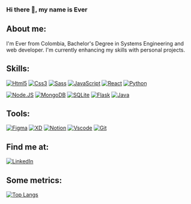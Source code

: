 ### Hi there 👋, my name is Ever

## About me:
I'm Ever from Colombia, Bachelor's Degree in Systems Engineering and web developer. I'm currently enhancing my skills with personal projects.
## Skills:
[![Html5](https://img.shields.io/badge/HTML5-f06529?style=for-the-badge&logo=html5&logoColor=white)]()
[![Css3](https://img.shields.io/badge/CSS-2965f1?style=for-the-badge&logo=css3&logoColor=white)]()
[![Sass](https://img.shields.io/badge/SASS-da5496?style=for-the-badge&logo=SASS&logoColor=white)]()
[![JavaScript](https://img.shields.io/badge/JavaScript-F7DF1E?style=for-the-badge&logo=javascript&logoColor=101010)]()
[![React](https://img.shields.io/badge/react-61dbfb?style=for-the-badge&logo=react&logoColor=white)]()
[![Python](https://img.shields.io/badge/python-ffd43b?style=for-the-badge&logo=python&logoColor=2300C4CC)]()

[![Node.JS](https://img.shields.io/badge/Node.JS-339933?style=for-the-badge&logo=node.js&logoColor=white)]()
[![MongoDB](https://img.shields.io/badge/MongoDB-47A248?style=for-the-badge&logo=mongodb&logoColor=white)]()
[![SQLite](https://img.shields.io/badge/SQLite-6fb6f6?style=for-the-badge&logo=SQLite&logoColor=white)]()
[![Flask](https://img.shields.io/badge/flask-ffffff?style=for-the-badge&logo=flask&logoColor=101010)]()
[![Java](https://img.shields.io/badge/Java-%23ED8B00?style=for-the-badge&logo=Java&logoColor=white)]() 
<!-- [![React](https://img.shields.io/badge/react-61dbfb?style=for-the-badge&logo=react&logoColor=white&labelColor=101010)]() -->

## Tools:
[![Figma](https://img.shields.io/badge/figma-%23F24E1E?style=for-the-badge&logo=figma&logoColor=white)]()
[![XD](https://img.shields.io/badge/Adobe%20XD-470137?style=for-the-badge&logo=Adobe%20XD&logoColor=white)]()
[![Notion](https://img.shields.io/badge/Notion-%23000000?style=for-the-badge&logo=Notion&logoColor=white)]()
[![Vscode](https://img.shields.io/badge/Visual%20Studio%20Code-0078d7.svg?style=for-the-badge&logo=visual-studio-code&logoColor=white)]()
[![Git](https://img.shields.io/badge/git-%23F05033.svg?style=for-the-badge&logo=git&logoColor=white)]()
<!--[![Canva](https://img.shields.io/badge/Canva-%2300C4CC.svg?style=for-the-badge&logo=canva&logoColor=white)]()-->

## Find me at:
[![LinkedIn](https://img.shields.io/badge/LinkedIn-Ever_Navarro-0077B5?style=for-the-badge&logo=linkedin&logoColor=white)](https://www.linkedin.com/in/ever-navarro/)

## Some metrics:
[![Top Langs](https://github-readme-stats.vercel.app/api/top-langs/?username=G-nava&layout=compact)](https://github.com/G-nava/github-readme-stats)
<!-- [![t]()]()-->




<!-- https://github.com/Ileriayo/markdown-badges -->
<!-- https://www.profileme.dev/ -->
